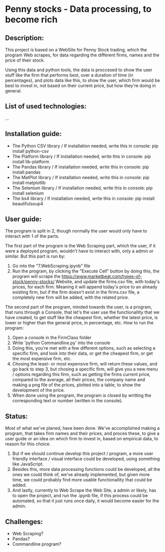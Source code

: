 # Penny stocks - Data processing, to become rich

## Description:
This project is based on a WebSite for Penny Stock trading, which the program Web scrapes, for data regarding the different firms, names and the price of their stock.

Using this data and python tools, the data is proccesed to show the user stuff like the firm that performs best, over a duration of time (in percentages), and plots data like this, to show the user, which firm would be best to invest in, not based on their current price, but how they're doing in general.

## List of used technologies:
...

## Installation guide:
- The Python CSV library / If installation needed, write this in console: pip install python-csv
- The Platform library / If installation needed, write this in console: pip install lib-platform
- The Pandas library / If installation needed, write this in console: pip install pandas
- The MatPlot library / If installation needed, write this in console: pip install matplotlib
- The Selenium library / If installation needed, write this in console: pip install selenium
- The bs4 library / If installation needed, write this in console: pip install beautifulsoup4

## User guide:
The program is split in 2, though normally the user would only have to interact with 1 of the parts.

The first part of the program is the Web Scraping part, which the user, if it were a deployed program, wouldn't have to interact with, only a admin or similar. But this part is run by:
1) Go into the "7.WebScraping.ipynb" file
2) Run the program, by clicking the "Execute Cell" button
by doing this, the program will scrape the https://www.marketbeat.com/types-of-stock/penny-stocks/ Website, and update the firms.csv file, with today's prices, for each firm. Meaning it will append today's price to an already existing firm, but if the firm doesn't exist in the firms.csv file, a completely new firm will be added, with the related price.

The second part of the program, minded towards the user, is a program, that runs through a Console, that let's the user use the functionallity that we have created, to get stuff like the cheapest firm, whether the latest price, is lower or higher than the general price, in percentage, etc. How to run the program:
1) Open a console in the FirmClass folder
2) Write 'python Commandline.py' into the console
3) Doing this, you're met with a few different options, such as selecting a specific firm, and look into their data, or get the cheapest firm, or get the most expensive firm, etc.
4) Chosing the least- or most expensive firm, will return these values, and go back to step 3, but chosing a specific firm, will give you a new menu / options regarding this firm, such as getting the firms current price, compared to the average, all their prices, the company name and making a png file of the prices, plotted into a table, to show the development of the price.
5) When done using the program, the program is closed by writting the corresponding text or number (written in the console).

## Status:
Most of what we've planed, have been done. We've accomplished making a program, that takes firm names and their prices, and proces these, to give a user guide or an idea on which firm to invest in, based on empirical data, to reason for this choice.

1) But if we should continue develop this project / program, a more user friendly interface / visual interface could be developed, using something like JavaScript.
2) Besides this, more data processing functions could be developed, all the ones we could think of, we've already implemented, but given more time, we could probably find more usable functionallity that could be added.
3) And lastly, currently to Web Scrape the Web Site, a admin or likely, has to open the project, and run the .ipynb file, if this process could be automated, so that it just runs once daily, it would become easier for the admin.

## Challenges:
- Web Scraping?
- Pandas?
- Commandline program?
